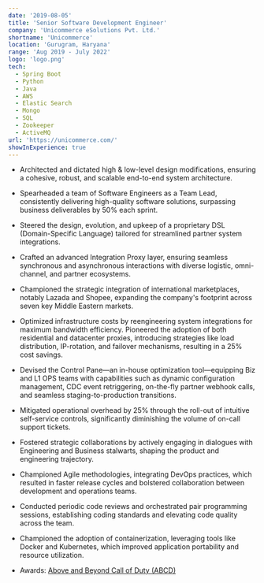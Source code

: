 ```yaml
---
date: '2019-08-05'
title: 'Senior Software Development Engineer'
company: 'Unicommerce eSolutions Pvt. Ltd.'
shortname: 'Unicommerce'
location: 'Gurugram, Haryana'
range: 'Aug 2019 - July 2022'
logo: 'logo.png'
tech:
  - Spring Boot
  - Python
  - Java
  - AWS
  - Elastic Search
  - Mongo
  - SQL
  - Zookeeper
  - ActiveMQ
url: 'https://unicommerce.com/'
showInExperience: true
---
```


- Architected and dictated high & low-level design modifications, ensuring a cohesive, robust, and scalable end-to-end system architecture.

- Spearheaded a team of Software Engineers as a Team Lead, consistently delivering high-quality software solutions, surpassing business deliverables by 50% each sprint.

- Steered the design, evolution, and upkeep of a proprietary DSL (Domain-Specific Language) tailored for streamlined partner system integrations.

- Crafted an advanced Integration Proxy layer, ensuring seamless synchronous and asynchronous interactions with diverse logistic, omni-channel, and partner ecosystems.

- Championed the strategic integration of international marketplaces, notably Lazada and Shopee, expanding the company's footprint across seven key Middle Eastern markets.

- Optimized infrastructure costs by reengineering system integrations for maximum bandwidth efficiency. Pioneered the adoption of both residential and datacenter proxies, introducing strategies like load distribution, IP-rotation, and failover mechanisms, resulting in a 25% cost savings.

- Devised the Control Pane—an in-house optimization tool—equipping Biz and L1 OPS teams with capabilities such as dynamic configuration management, CDC event retriggering, on-the-fly partner webhook calls, and seamless staging-to-production transitions.

- Mitigated operational overhead by 25% through the roll-out of intuitive self-service controls, significantly diminishing the volume of on-call support tickets.

- Fostered strategic collaborations by actively engaging in dialogues with Engineering and Business stalwarts, shaping the product and engineering trajectory.

- Championed Agile methodologies, integrating DevOps practices, which resulted in faster release cycles and bolstered collaboration between development and operations teams.

- Conducted periodic code reviews and orchestrated pair programming sessions, establishing coding standards and elevating code quality across the team.

- Championed the adoption of containerization, leveraging tools like Docker and Kubernetes, which improved application portability and resource utilization.
<!-- - Responsible and decision-maker of critical deliverables for high & low-level design changes and ensuring robust end-to-end architecture of the platform.


- Mentored and managed a team of Software Engineers and ensured shipping of high-quality products and services, thereby fulfilling 80% more business requirements per sprint.

- Reduced cost of infrastructure by redesigning integrations for optimal bandwidth utilization. Researched and experimented with residential and datacenter proxies by implementing load distribution, IP-rotation, and fallback to achieve a 25% reduction in costs.

- Spearheaded integration of International marketplaces like Lazada and Shopee, establishing the company's presence in 7 middle-eastern regions.

- Designed and implemented Integration layer proxies to support synchronous and asynchronous integrations with different logistic, omni-channel and external partner systems.

- Responsible for design and architecture, enhancement and maintenance of inhouse designed DSL (Domain specific language) for integrations with partner systems.

- Introduced Control pane (internal optimization tool) for Biz and L1 OPS teams for cross cutting concerns like reading and managing internal configurations and self service controls like redriving CDC events,calling on demand partner webhooks, promoting configuration from staging to production systems.

- Regular discussions with Engineering and Business leaders for product and engineering roadmap.

- Reduced the on call tickets count by implementing managed self service controls for OPS and L1 support. -->

- Awards: [Above and Beyond Call of Duty (ABCD)](https://drive.google.com/file/d/1xgKIAVraP0RhYsb5UGyhXkY3AKG9msAN/view)
<!--
- Drafted all the website content and promotional templates on HubSpot for the startup.
- Reviewed the tech blogs and helped the Sales & Marketing Team.
- View [CERTIFICATE](https://drive.google.com/file/d/1xc4SHoXSFWmLQfwBeYq7WwB5EjXsqMV9/view?usp=sharing) and [PERFORMANCE REVIEW REPORT](https://drive.google.com/file/d/1FVNB7SLHLwWB_QOSZFxIiSdy8O6Xbj2w/view?usp=sharing) -->
